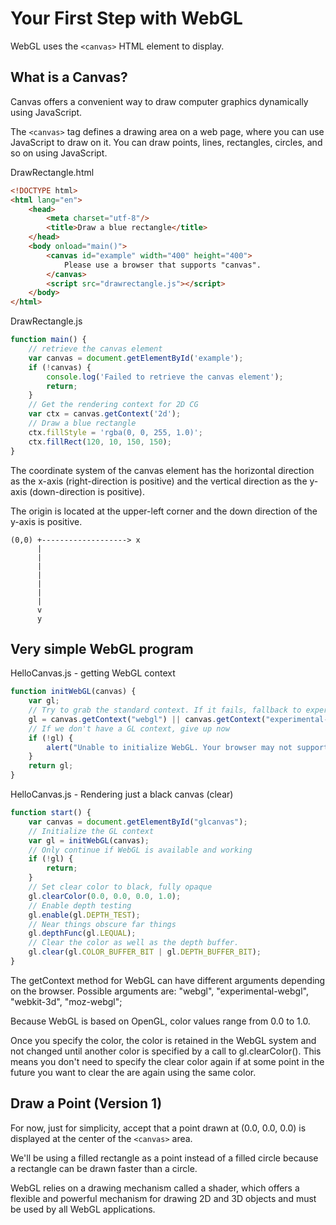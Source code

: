 # Your First Step with WebGL

WebGL uses the `<canvas>` HTML element to display.

## What is a Canvas?

Canvas offers a convenient way to draw computer graphics dynamically using JavaScript.

The `<canvas>` tag defines a drawing area on a web page, where you can use JavaScript to draw on it.
You can draw points, lines, rectangles, circles, and so on using JavaScript.

DrawRectangle.html
```html
<!DOCTYPE html>
<html lang="en">
    <head>
        <meta charset="utf-8"/>
        <title>Draw a blue rectangle</title>
    </head>
    <body onload="main()">
        <canvas id="example" width="400" height="400">
            Please use a browser that supports "canvas".
        </canvas>
        <script src="drawrectangle.js"></script>
    </body>
</html>
```

DrawRectangle.js
```javascript
function main() {
    // retrieve the canvas element
    var canvas = document.getElementById('example');
    if (!canvas) {
        console.log('Failed to retrieve the canvas element');
        return;
    }
    // Get the rendering context for 2D CG
    var ctx = canvas.getContext('2d');
    // Draw a blue rectangle
    ctx.fillStyle = 'rgba(0, 0, 255, 1.0)';
    ctx.fillRect(120, 10, 150, 150);
}
```

The coordinate system of the canvas element has the horizontal direction as the x-axis (right-direction is positive)
and the vertical direction as the y-axis (down-direction is positive).

The origin is located at the upper-left corner and the down direction of the y-axis is positive.

```
(0,0) +-------------------> x
      |
      |
      |
      |
      |
      |
      |
      v
      y
```

## Very simple WebGL program

HelloCanvas.js - getting WebGL context
```javascript
function initWebGL(canvas) {
    var gl;
    // Try to grab the standard context. If it fails, fallback to experimental.
    gl = canvas.getContext("webgl") || canvas.getContext("experimental-webgl");
    // If we don't have a GL context, give up now
    if (!gl) {
        alert("Unable to initialize WebGL. Your browser may not support it.");
    }
    return gl;
}
```

HelloCanvas.js - Rendering just a black canvas (clear)
```javascript
function start() {
    var canvas = document.getElementById("glcanvas");
    // Initialize the GL context
    var gl = initWebGL(canvas);
    // Only continue if WebGL is available and working
    if (!gl) {
        return;
    }
    // Set clear color to black, fully opaque
    gl.clearColor(0.0, 0.0, 0.0, 1.0);
    // Enable depth testing
    gl.enable(gl.DEPTH_TEST);
    // Near things obscure far things
    gl.depthFunc(gl.LEQUAL);
    // Clear the color as well as the depth buffer.
    gl.clear(gl.COLOR_BUFFER_BIT | gl.DEPTH_BUFFER_BIT);
}
```

The getContext method for WebGL can have different arguments depending on the browser.
Possible arguments are: "webgl", "experimental-webgl", "webkit-3d", "moz-webgl";

Because WebGL is based on OpenGL, color values range from 0.0 to 1.0.

Once you specify the color, the color is retained in the WebGL system and not changed
until another color is specified by a call to gl.clearColor(). This means you don't
need to specify the clear color again if at some point in the future you want to
clear the are again using the same color.

## Draw a Point (Version 1)

For now, just for simplicity, accept that a point drawn at (0.0, 0.0, 0.0) is displayed
at the center of the `<canvas>` area.

We'll be using a filled rectangle as a point instead of a filled circle because a rectangle
can be drawn faster than a circle.

WebGL relies on a drawing mechanism called a shader, which offers a flexible and
powerful mechanism for drawing 2D and 3D objects and must be used by all WebGL applications.
